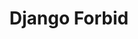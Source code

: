 ---
layout: home
sidebar: false

title: Django Forbid
titleTemplate: Manage access to your Django apps

hero:
  name: Django Forbid
  text: Manage Access To Your Django Apps
  tagline: Secure your Django application by forbidding user access based on device, location and network.
  image:
    src: /logo.png
    alt: PySnippet
  actions:
    - theme: brand
      text: Get Started
      link: /integration/
    - theme: alt
      text: View on GitHub
      link: https://github.com/pysnippet/django-forbid

features:
  - icon: 🛠️
    title: Free and open source
    details: Enjoy the freedom of our OSS project, giving you full access to its source code and allowing you to contribute to its development.
  - icon: 🧩
    title: Easy to integrate
    details: Incorporate Django Forbid into your existing projects with its straightforward integration process, saving you time.
  - icon: 🚀
    title: Independent features
    details: Each feature operates autonomously, allowing you to utilize specific functionalities according to your requirements.
  - icon: ⚡
    title: Compatible with Django 2.1+
    details: Django Forbid is fully compatible with Django v2.1 and above, ensuring smooth operation and integration with your application.
---